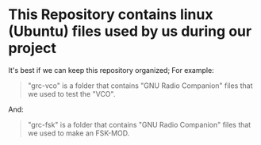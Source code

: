 # This Repository contains linux (Ubuntu) files used by us during our project

It's best if we can keep this repository organized; For example:
> "grc-vco" is a folder that contains "GNU Radio Companion" files that we used to test the "VCO".

And:

> "grc-fsk" is a folder that contains "GNU Radio Companion" files that we used to make an FSK-MOD.

